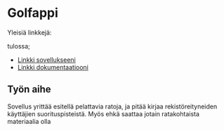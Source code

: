# Golfappi
Yleisiä linkkejä:

tulossa;
* [Linkki sovellukseeni](https://surakkaj.users.cs.helsinki.fi/tsoha/)
* [Linkki dokumentaatiooni](https://www.github.com/surakkaj/Tsoha-Bootstrap/blob/master/doc/dokumentaatio.pdf)

## Työn aihe
Sovellus yrittää esitellä pelattavia ratoja, ja pitää kirjaa rekistöreityneiden käyttäjien suorituspisteistä. Myös ehkä saattaa jotain ratakohtaista materiaalia olla
